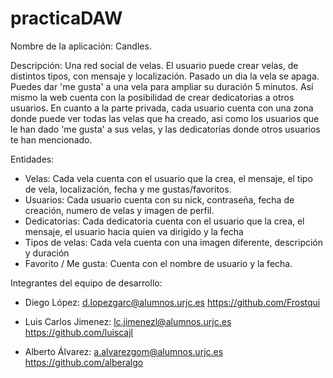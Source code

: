 # practicaDAW

Nombre de la aplicación: Candles.

Descripción: Una red social de velas. El usuario puede crear velas, de distintos tipos, con mensaje y localización. Pasado un dia la vela se apaga. Puedes dar 'me gusta' a una vela para ampliar su duración 5 minutos. Así mismo la web cuenta con la posibilidad de crear dedicatorias a otros usuarios. En cuanto a la parte privada, cada usuario cuenta con una zona donde puede ver todas las velas que ha creado, asi como los usuarios que le han dado 'me gusta' a sus velas, y las dedicatorias donde otros usuarios te han mencionado.

Entidades:
- Velas: Cada vela cuenta con el usuario que la crea, el mensaje, el tipo de vela, localización, fecha y me gustas/favoritos.
- Usuarios: Cada usuario cuenta con su nick, contraseña, fecha de creación, numero de velas y imagen de perfil.
- Dedicatorias: Cada dedicatoria cuenta con el usuario que la crea, el mensaje, el usuario hacia quien va dirigido y la fecha
- Tipos de velas: Cada vela cuenta con una imagen diferente, descripción y duración
- Favorito / Me gusta: Cuenta con el nombre de usuario y la fecha.

Integrantes del equipo de desarrollo: 
- Diego López: 
d.lopezgarc@alumnos.urjc.es  https://github.com/Frostqui

- Luis Carlos Jimenez:
 lc.jimenezl@alumnos.urjc.es  https://github.com/luiscajl

- Alberto Álvarez:
a.alvarezgom@alumnos.urjc.es	 https://github.com/alberalgo
